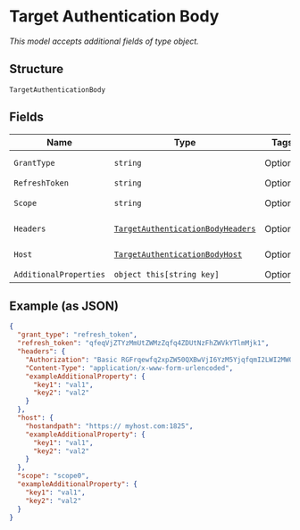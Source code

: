 
# Target Authentication Body

*This model accepts additional fields of type object.*

## Structure

`TargetAuthenticationBody`

## Fields

| Name | Type | Tags | Description |
|  --- | --- | --- | --- |
| `GrantType` | `string` | Optional | Authentication grant type. |
| `RefreshToken` | `string` | Optional | Refresh token. |
| `Scope` | `string` | Optional | Authentication scopes. |
| `Headers` | [`TargetAuthenticationBodyHeaders`](../../doc/models/target-authentication-body-headers.md) | Optional | Authentication headers. |
| `Host` | [`TargetAuthenticationBodyHost`](../../doc/models/target-authentication-body-host.md) | Optional | Host information. |
| `AdditionalProperties` | `object this[string key]` | Optional | - |

## Example (as JSON)

```json
{
  "grant_type": "refresh_token",
  "refresh_token": "qfeqVjZTYzMmUtZWMzZqfq4ZDUtNzFhZWVkYTlmMjk1",
  "headers": {
    "Authorization": "Basic RGFrqewfq2xpZW50QXBwVjI6YzM5YjqfqmI2LWI2MWQtNDRlZTQ5MmM1YTRk",
    "Content-Type": "application/x-www-form-urlencoded",
    "exampleAdditionalProperty": {
      "key1": "val1",
      "key2": "val2"
    }
  },
  "host": {
    "hostandpath": "https:// myhost.com:1825",
    "exampleAdditionalProperty": {
      "key1": "val1",
      "key2": "val2"
    }
  },
  "scope": "scope0",
  "exampleAdditionalProperty": {
    "key1": "val1",
    "key2": "val2"
  }
}
```

